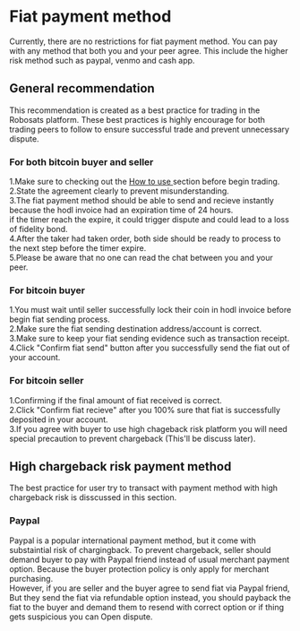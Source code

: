 # Fiat payment method

Currently, there are no restrictions for fiat payment method. You can pay with any method that both you and your peer agree. This include the higher risk method such as paypal, venmo and cash app.

## General recommendation

This recommendation is created as a best practice for trading in the Robosats platform. These best practices is highly encourage for both trading peers to follow to ensure successful trade and prevent unnecessary dispute.

### For both bitcoin buyer and seller

1.Make sure to checking out the  <a href="https://github.com/Reckless-Satoshi/robosats/blob/main/docs/how-to-use.md">How to use </a>section before begin trading.<br>
2.State the agreement clearly to prevent misunderstanding.<br>
3.The fiat payment method should be able to send and recieve instantly because the hodl invoice had an expiration time of 24 hours.<br>
if the timer reach the expire, it could trigger dispute and could lead to a loss of fidelity bond.<br>
4.After the taker had taken order, both side should be ready to process to the next step before the timer expire.<br>
5.Please be aware that no one can read the chat between you and your peer.

### For bitcoin buyer

1.You must wait until seller successfully lock their coin in hodl invoice before begin fiat sending process.<br>
2.Make sure the fiat sending destination address/account is correct.<br>
3.Make sure to keep your fiat sending evidence such as transaction receipt.<br>
4.Click "Confirm fiat send" button after you successfully send the fiat out of your account.<br>

### For bitcoin seller

1.Confirming if the final amount of fiat received is correct.<br>
2.Click "Confirm fiat recieve" after you 100% sure that fiat is successfully deposited in your account.<br>
3.If you agree with buyer to use high chageback risk platform you will need special precaution to prevent chargeback (This'll be discuss later).<br>

## High chargeback risk payment method

The best practice for user try to transact with payment method with high chargeback risk is disscussed in this section.

### Paypal
Paypal is a popular international payment method, but it come with substaintial risk of chargingback. To prevent chargeback, seller should demand buyer to pay with Paypal friend instead of usual merchant payment option. Because the buyer protection policy is only apply for merchant purchasing. <br>
However, if you are seller and the buyer agree to send fiat via Paypal friend, But they send the fiat via refundable option instead, you should payback the fiat to the buyer and demand them to resend with correct option or if thing gets suspicious you can Open dispute.
